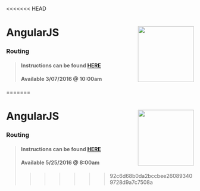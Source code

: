 <<<<<<< HEAD
# AngularJS <img align="right" src="https://github.com/Learning-Fuze/prototypes_C7/blob/assets/assets/images/logos/LF_LOGO.png?raw=true" width="150">
### Routing

>#### Instructions can be found <a href="http://learning-fuze.github.io/prototypes_C7/#/AngularJS-Routes" target="_blank">HERE</a>
>#### Available 3/07/2016 @ 10:00am
=======
# AngularJS <img align="right" src="https://github.com/Learning-Fuze/prototypes_C8/blob/assets/assets/images/logos/LF_LOGO.png?raw=true" width="150">
### Routing

>#### Instructions can be found <a href="http://learning-fuze.github.io/prototypes_C8/#/AngularJS-Routes" target="_blank">HERE</a>
>#### Available 5/25/2016 @ 8:00am
>>>>>>> 92c6d68b0da2bccbee260893409728d9a7c7508a
